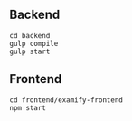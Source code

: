 ## Backend

```
cd backend
gulp compile
gulp start
```

## Frontend

```
cd frontend/examify-frontend
npm start
```